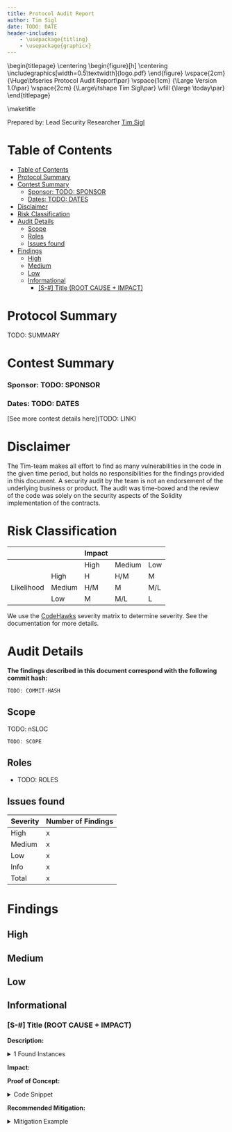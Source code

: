 ```yaml
---
title: Protocol Audit Report
author: Tim Sigl
date: TODO: DATE
header-includes:
    - \usepackage{titling}
    - \usepackage{graphicx}
---
```


\begin{titlepage}
\centering
\begin{figure}[h]
\centering
\includegraphics[width=0.5\textwidth]{logo.pdf}
\end{figure}
\vspace{2cm}
{\Huge\bfseries Protocol Audit Report\par}
\vspace{1cm}
{\Large Version 1.0\par}
\vspace{2cm}
{\Large\itshape Tim Sigl\par}
\vfill
{\large \today\par}
\end{titlepage}

\maketitle

<!-- Your report starts here! -->

Prepared by: Lead Security Researcher [Tim Sigl](https://timsigl.de)


# Table of Contents

- [Table of Contents](#table-of-contents)
- [Protocol Summary](#protocol-summary)
- [Contest Summary](#contest-summary)
    - [Sponsor: TODO: SPONSOR](#sponsor-todo-sponsor)
    - [Dates: TODO: DATES](#dates-todo-dates)
- [Disclaimer](#disclaimer)
- [Risk Classification](#risk-classification)
- [Audit Details](#audit-details)
  - [Scope](#scope)
  - [Roles](#roles)
  - [Issues found](#issues-found)
- [Findings](#findings)
  - [High](#high)
  - [Medium](#medium)
  - [Low](#low)
  - [Informational](#informational)
    - [\[S-#\] Title (ROOT CAUSE + IMPACT)](#s--title-root-cause--impact)

# Protocol Summary

TODO: SUMMARY

# <a id='contest-summary'></a>Contest Summary

### Sponsor: TODO: SPONSOR

### Dates: TODO: DATES

[See more contest details here](TODO: LINK)

# Disclaimer

The Tim-team makes all effort to find as many vulnerabilities in the code in the given time period, but holds no responsibilities for the findings provided in this document. A security audit by the team is not an endorsement of the underlying business or product. The audit was time-boxed and the review of the code was solely on the security aspects of the Solidity implementation of the contracts.

# Risk Classification

|            |        | Impact |        |     |
| ---------- | ------ | ------ | ------ | --- |
|            |        | High   | Medium | Low |
|            | High   | H      | H/M    | M   |
| Likelihood | Medium | H/M    | M      | M/L |
|            | Low    | M      | M/L    | L   |

We use the [CodeHawks](https://docs.codehawks.com/hawks-auditors/how-to-evaluate-a-finding-severity) severity matrix to determine severity. See the documentation for more details.

# Audit Details

**The findings described in this document correspond with the following commit hash:**

```
TODO: COMMIT-HASH
```

## Scope

TODO: nSLOC
```
TODO: SCOPE
```

## Roles

- TODO: ROLES

## Issues found

| Severity | Number of Findings |
| -------- | ------------------ |
| High     | x                  |
| Medium   | x                  |
| Low      | x                  |
| Info     | x                  |
| Total    | x                  |

# Findings

## High

## Medium

## Low

## Informational


### [S-#] Title (ROOT CAUSE + IMPACT)

**Description:** 


<details><summary>1 Found Instances</summary>

-   Found in src/ .sol [Line: ](src/  .sol#L)

```javascript

```

</details>

**Impact:** 

**Proof of Concept:**

<details>
<Summary>Code Snippet</Summary>

```javascript

```

</details>

**Recommended Mitigation:** 

<details>
<Summary>Mitigation Example</Summary>

```diff
-
+
```

</details>